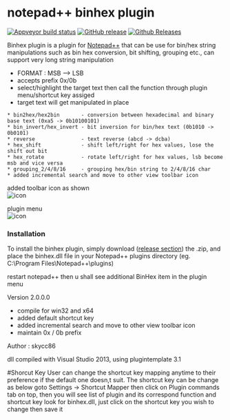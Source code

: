 # notepad++ binhex plugin

[![Appveyor build status](https://ci.appveyor.com/api/projects/status/github/skycc86/npp_binhex_plugin?branch=master&svg=true)](https://github.com/skycc86/npp_binhex_plugin)
[![GitHub release](https://img.shields.io/github/release/skycc86/npp_binhex_plugin.svg)](https://github.com/bruderstein/nppPluginManager/releases)
[![Github Releases](https://img.shields.io/github/downloads/skycc86/npp_binhex_plugin/latest/total.svg)](https://github.com/skycc86/npp_binhex_plugin/releases)

Binhex plugin is a plugin for [Notepad++](https://github.com/notepad-plus-plus/notepad-plus-plus) that can be use for bin/hex string manipulations such as bin hex conversion, bit shifting, grouping etc., can support very long string manipulation


* FORMAT : MSB --> LSB
* accepts prefix 0x/0b
* select/highlight the target text then call the function through plugin menu/shortcut key assiged
* target text will get manipulated in place


```
* bin2hex/hex2bin       - conversion between hexadecimal and binary base text (0xa5 -> 0b10100101)
* bin_invert/hex_invert - bit inversion for bin/hex text (0b1010 -> 0b0101)
* reverse               - text reverse (abcd -> dcba)
* hex_shift             - shift left/right for hex values, lose the shift out bit
* hex_rotate            - rotate left/right for hex values, lsb become msb and vice versa
* grouping_2/4/8/16     - grouping hex/bin string to 2/4/8/16 char
* added incremental search and move to other view toolbar icon
```

added toolbar icon as shown<br/>
![icon](https://github.com/skycc86/npp_binhex_plugin/blob/master/toolbar.png)

plugin menu<br/>
![icon](https://github.com/skycc86/npp_binhex_plugin/blob/master/binhex.png)

### Installation
To install the binhex plugin, simply download ([release section](https://github.com/skycc86/npp_binhex_plugin/releases)) the .zip, and place the binhex.dll file in your Notepad++ plugins directory (eg. C:\Program Files\Notepad++\plugins)

restart notepad++ then u shall see additional BinHex item in the plugin menu

Version 2.0.0.0
* compile for win32 and x64
* added default shortcut key
* added incremental search and move to other view toolbar icon
* maintain 0x / 0b prefix

Author : skycc86

dll compiled with Visual Studio 2013, using plugintemplate 3.1

#Shorcut Key
User can change the shortcut key mapping anytime to their preference if the default one doesn,t suit. The shortcut key can be change as below
goto Settings -> Shortcut Mapper
then click on Plugin commands tab on top, then you will see list of plugin and its correspond function and shortcut key
look for binhex.dll, just click on the shortcut key you wish to change then save it

